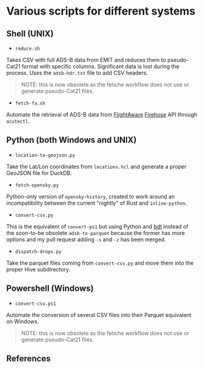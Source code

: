 # Various scripts for different systems

## Shell (UNIX)

- `reduce.sh`

Takes CSV with full ADS-B data from EMIT and reduces them to pseudo-Cat21 format with specific columns.
Significant data is lost during the process. Uses the `adsb-hdr.txt` file to add CSV headers.

> NOTE: this is now obsolete as the fetiche workflow does not use or generate pseudo-Cat21 files.

- `fetch-fa.sh`

Automate the retrieval of ADS-B data from [FlightAware] [Firehose] API through `acutectl`.

## Python (both Windows and UNIX)

- `location-to-geojson.py`

Take the Lat/Lon coordinates from `locations.hcl` and generate a proper GeoJSON file for DuckDB.

- `fetch-opensky.py`

Python-only version of `opensky-history`, created to work around an incompatibility between the current "nightly" of
Rust and `inline-python`.

- `convert-csv.py`

This is the equivalent of `convert-ps1` but using Python and [bdt] instead of the soon-to-be obsolete `adsb-to-parquet`
because the former has more options and my pull request adding `-s` and `-z` has been merged.

- `dispatch-drops.py`

Take the parquet files coming from `convert-csv.py` and move them into the proper Hive subdirectory.

## Powershell (Windows)

- `convert-csv.ps1`

Automate the conversion of several CSV files into their Parquet equivalent on Windows.

> NOTE: this is now obsolete as the fetiche workflow does not use or generate pseudo-Cat21 files.

## References

[bdt]: https://github.com/datafusion-contrib/bdt

[Flightaware]: https://flightaware.com/

[Firehose]: https://www.flightaware.com/firehose/documentation/
